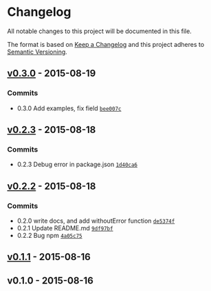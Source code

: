 # Changelog

All notable changes to this project will be documented in this file.

The format is based on [Keep a Changelog](https://keepachangelog.com/en/1.0.0/)
and this project adheres to [Semantic Versioning](https://semver.org/spec/v2.0.0.html).

## [v0.3.0](https://github.com/ibakaidov/pargs/compare/v0.2.3...v0.3.0) - 2015-08-19

### Commits

- 0.3.0 Add examples, fix field [`bee007c`](https://github.com/ibakaidov/pargs/commit/bee007c2975f5906054f7f79b52e7238ec683f0e)

## [v0.2.3](https://github.com/ibakaidov/pargs/compare/v0.2.2...v0.2.3) - 2015-08-18

### Commits

- 0.2.3 Debug error in package.json [`1d40ca6`](https://github.com/ibakaidov/pargs/commit/1d40ca63b82dd5c5ff23401663b77dbe56a88d8b)

## [v0.2.2](https://github.com/ibakaidov/pargs/compare/v0.1.1...v0.2.2) - 2015-08-18

### Commits

- 0.2.0 write docs, and add withoutError function [`de5374f`](https://github.com/ibakaidov/pargs/commit/de5374ff38f9e9ebab1fa39dfb74080ded10c71c)
- 0.2.1 Update README.md [`9df97bf`](https://github.com/ibakaidov/pargs/commit/9df97bf3418168c6bfa3d80fca37c3f962ae81ae)
- 0.2.2 Bug npm [`4a05c75`](https://github.com/ibakaidov/pargs/commit/4a05c75a5dbeec4803b2788728c795ad51b774cb)

## [v0.1.1](https://github.com/ibakaidov/pargs/compare/v0.1.0...v0.1.1) - 2015-08-16

## v0.1.0 - 2015-08-16
